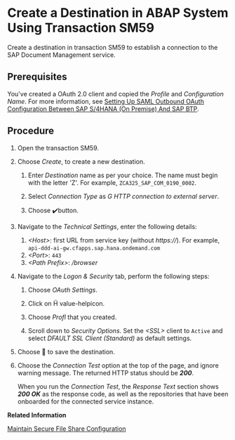 <!-- loiod9e47b5112c04d00b4a18a009bdb1e2c -->

<link rel="stylesheet" type="text/css" href="css/sap-icons.css"/>

# Create a Destination in ABAP System Using Transaction SM59

Create a destination in transaction SM59 to establish a connection to the SAP Document Management service.



<a name="loiod9e47b5112c04d00b4a18a009bdb1e2c__prereq_jzp_1th_5tb"/>

## Prerequisites

You've created a OAuth 2.0 client and copied the *Profile* and *Configuration Name*. For more information, see [Setting Up SAML Outbound OAuth Configuration Between SAP S/4HANA \(On Premise\) And SAP BTP](setting-up-saml-outbound-oauth-configuration-between-sap-s-4hana-on-premise-and-sap-btp-699a106.md).



## Procedure

1.  Open the transaction SM59.

2.  Choose *Create*, to create a new destination.

    1.  Enter *Destination* name as per your choice. The name must begin with the letter 'Z'. For example, `ZCA325_SAP_COM_0190_0002`.

    2.  Select *Connection Type* as *G HTTP connection to external server*.

    3.  Choose :heavy_check_mark:button.


3.  Navigate to the *Technical Settings*, enter the following details:

    1.  *<Host\>*: first URL from service key \(without *https://*\). For example, `api-ddd-ai-gw.cfapps.sap.hana.ondemand.com`
    2.  *<Port\>*: `443`
    3.  *<Path Prefix\>*: */browser*

4.  Navigate to the *Logon & Security* tab, perform the following steps:

    1.  Choose *OAuth Settings*.

    2.  Click on <span class="SAP-icons-V5"></span> value-helpicon.

    3.  Choose *Profl* that you created.

    4.  Scroll down to *Security Options*. Set the *<SSL\>* client to `Active` and select *DFAULT SSL Client \(Standard\)* as default settings.


5.  Choose :floppy_disk: to save the destination.

6.  Choose the *Connection Test* option at the top of the page, and ignore warning message. The returned HTTP status should be ***200***.

    When you run the *Connection Test*, the *Response Text* section shows ***200 OK*** as the response code, as well as the repositories that have been onboarded for the connected service instance.


**Related Information**  


[Maintain Secure File Share Configuration](maintain-secure-file-share-configuration-bdac58c.md "Configure the File Shares using the Secure File Share Configuration app to ensure the functionality of the File Share operations.")

